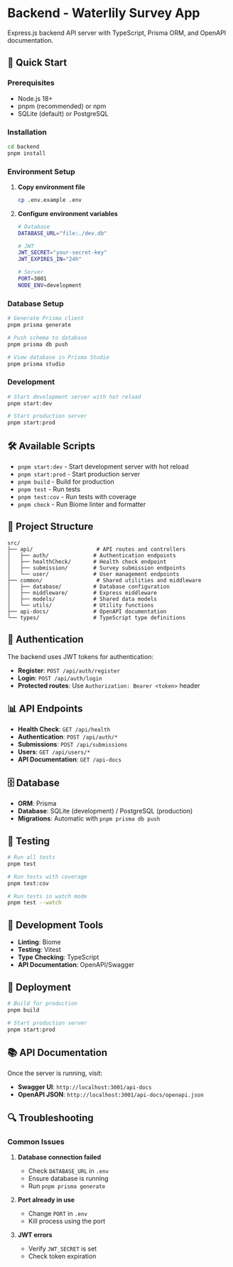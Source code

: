 # Backend - Waterlily Survey App

Express.js backend API server with TypeScript, Prisma ORM, and OpenAPI documentation.

## 🚀 Quick Start

### Prerequisites

- Node.js 18+
- pnpm (recommended) or npm
- SQLite (default) or PostgreSQL

### Installation

```bash
cd backend
pnpm install
```

### Environment Setup

1. **Copy environment file**

   ```bash
   cp .env.example .env
   ```

2. **Configure environment variables**

   ```bash
   # Database
   DATABASE_URL="file:./dev.db"

   # JWT
   JWT_SECRET="your-secret-key"
   JWT_EXPIRES_IN="24h"

   # Server
   PORT=3001
   NODE_ENV=development
   ```

### Database Setup

```bash
# Generate Prisma client
pnpm prisma generate

# Push schema to database
pnpm prisma db push

# View database in Prisma Studio
pnpm prisma studio
```

### Development

```bash
# Start development server with hot reload
pnpm start:dev

# Start production server
pnpm start:prod
```

## 🛠️ Available Scripts

- `pnpm start:dev` - Start development server with hot reload
- `pnpm start:prod` - Start production server
- `pnpm build` - Build for production
- `pnpm test` - Run tests
- `pnpm test:cov` - Run tests with coverage
- `pnpm check` - Run Biome linter and formatter

## 📁 Project Structure

```
src/
├── api/                    # API routes and controllers
│   ├── auth/              # Authentication endpoints
│   ├── healthCheck/       # Health check endpoint
│   ├── submission/        # Survey submission endpoints
│   └── user/              # User management endpoints
├── common/                 # Shared utilities and middleware
│   ├── database/          # Database configuration
│   ├── middleware/        # Express middleware
│   ├── models/            # Shared data models
│   └── utils/             # Utility functions
├── api-docs/              # OpenAPI documentation
└── types/                 # TypeScript type definitions
```

## 🔐 Authentication

The backend uses JWT tokens for authentication:

- **Register**: `POST /api/auth/register`
- **Login**: `POST /api/auth/login`
- **Protected routes**: Use `Authorization: Bearer <token>` header

## 📊 API Endpoints

- **Health Check**: `GET /api/health`
- **Authentication**: `POST /api/auth/*`
- **Submissions**: `POST /api/submissions`
- **Users**: `GET /api/users/*`
- **API Documentation**: `GET /api-docs`

## 🗄️ Database

- **ORM**: Prisma
- **Database**: SQLite (development) / PostgreSQL (production)
- **Migrations**: Automatic with `pnpm prisma db push`

## 🧪 Testing

```bash
# Run all tests
pnpm test

# Run tests with coverage
pnpm test:cov

# Run tests in watch mode
pnpm test --watch
```

## 🔧 Development Tools

- **Linting**: Biome
- **Testing**: Vitest
- **Type Checking**: TypeScript
- **API Documentation**: OpenAPI/Swagger

## 🚀 Deployment

```bash
# Build for production
pnpm build

# Start production server
pnpm start:prod
```

## 📚 API Documentation

Once the server is running, visit:

- **Swagger UI**: `http://localhost:3001/api-docs`
- **OpenAPI JSON**: `http://localhost:3001/api-docs/openapi.json`

## 🔍 Troubleshooting

### Common Issues

1. **Database connection failed**

   - Check `DATABASE_URL` in `.env`
   - Ensure database is running
   - Run `pnpm prisma generate`

2. **Port already in use**

   - Change `PORT` in `.env`
   - Kill process using the port

3. **JWT errors**
   - Verify `JWT_SECRET` is set
   - Check token expiration

